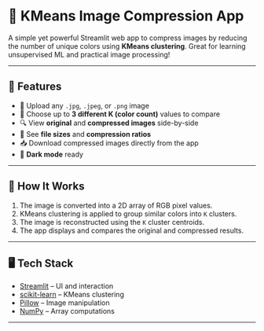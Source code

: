 # 🎨 KMeans Image Compression App

A simple yet powerful Streamlit web app to compress images by reducing the number of unique colors using **KMeans clustering**. Great for learning unsupervised ML and practical image processing!

---

## 🚀 Features

- 📁 Upload any `.jpg`, `.jpeg`, or `.png` image
- 🎯 Choose up to **3 different K (color count)** values to compare
- 🔍 View **original** and **compressed images** side-by-side
- 💾 See **file sizes** and **compression ratios**
- 📥 Download compressed images directly from the app
- 🌙 **Dark mode** ready

---

## 🧠 How It Works

1. The image is converted into a 2D array of RGB pixel values.
2. KMeans clustering is applied to group similar colors into `K` clusters.
3. The image is reconstructed using the `K` cluster centroids.
4. The app displays and compares the original and compressed results.

---

## 🖥️ Tech Stack

- [Streamlit](https://streamlit.io/) – UI and interaction
- [scikit-learn](https://scikit-learn.org/) – KMeans clustering
- [Pillow](https://python-pillow.org/) – Image manipulation
- [NumPy](https://numpy.org/) – Array computations

---




